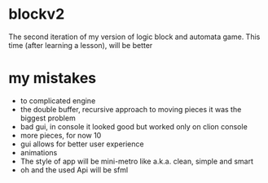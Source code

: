 # blockv2
The second iteration of my version of logic block and automata game. 
This time (after learning a lesson), will be better 

# my mistakes

 - to complicated engine 
 - the double buffer, recursive approach to moving pieces
it was the biggest problem
 - bad gui, in console it looked good but worked only on clion console   
 - more pieces, for now 10 
 - gui allows for better user experience
 - animations
 - The style of app will be mini-metro like a.k.a. clean, simple and smart 
 - oh and the used Api will be sfml